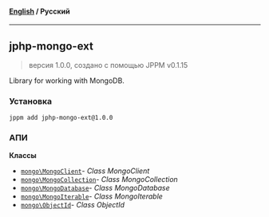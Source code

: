 #### [English](README.md) / **Русский**

---

## jphp-mongo-ext
> версия 1.0.0, создано с помощью JPPM v0.1.15

Library for working with MongoDB.

### Установка
```
jppm add jphp-mongo-ext@1.0.0
```

### АПИ
**Классы**
- [`mongo\MongoClient`](api-docs/classes/mongo/MongoClient.ru.md)- _Class MongoClient_
- [`mongo\MongoCollection`](api-docs/classes/mongo/MongoCollection.ru.md)- _Class MongoCollection_
- [`mongo\MongoDatabase`](api-docs/classes/mongo/MongoDatabase.ru.md)- _Class MongoDatabase_
- [`mongo\MongoIterable`](api-docs/classes/mongo/MongoIterable.ru.md)- _Class MongoIterable_
- [`mongo\ObjectId`](api-docs/classes/mongo/ObjectId.ru.md)- _Class ObjectId_